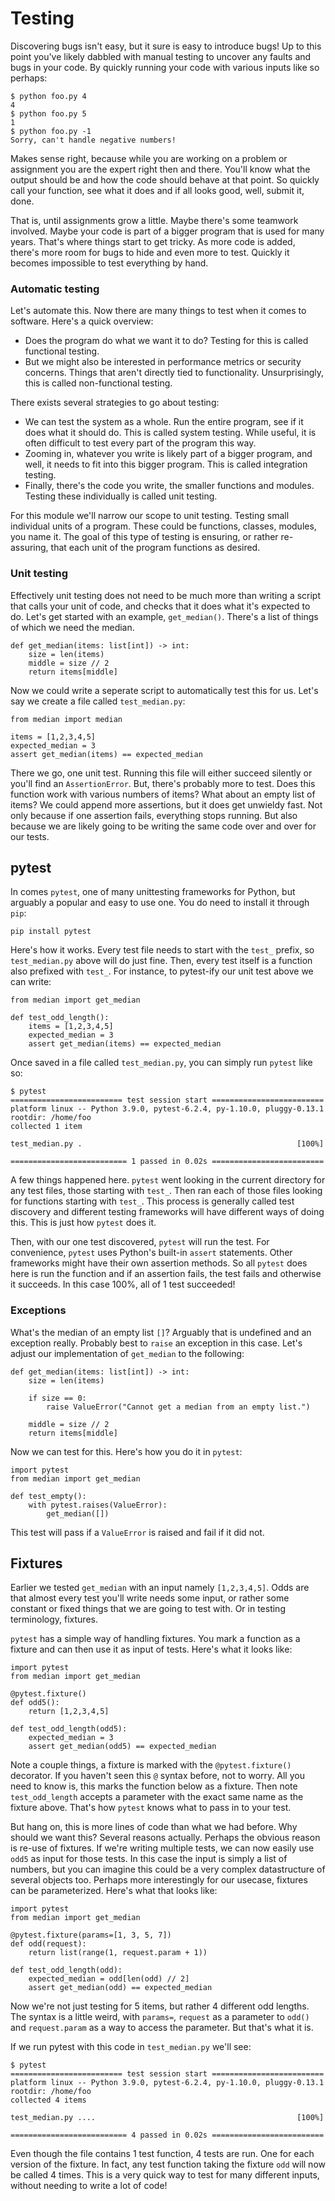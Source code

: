 # Testing

Discovering bugs isn't easy, but it sure is easy to introduce bugs! Up to this point you've likely dabbled with manual testing to uncover any faults and bugs in your code. By quickly running your code with various inputs like so perhaps:

    $ python foo.py 4
    4
    $ python foo.py 5
    1
    $ python foo.py -1
    Sorry, can't handle negative numbers!

Makes sense right, because while you are working on a problem or assignment you are the expert right then and there. You'll know what the output should be and how the code should behave at that point. So quickly call your function, see what it does and if all looks good, well, submit it, done.

That is, until assignments grow a little. Maybe there's some teamwork involved. Maybe your code is part of a bigger program that is used for many years. That's where things start to get tricky. As more code is added, there's more room for bugs to hide and even more to test. Quickly it becomes impossible to test everything by hand.


### Automatic testing

Let's automate this. Now there are many things to test when it comes to software. Here's a quick overview:

* Does the program do what we want it to do? Testing for this is called functional testing.
* But we might also be interested in performance metrics or security concerns. Things that aren't directly tied to functionality. Unsurprisingly, this is called non-functional testing.

There exists several strategies to go about testing:

* We can test the system as a whole. Run the entire program, see if it does what it should do. This is called system testing. While useful, it is often difficult to test every part of the program this way.
* Zooming in, whatever you write is likely part of a bigger program, and well, it needs to fit into this bigger program. This is called integration testing.
* Finally, there's the code you write, the smaller functions and modules. Testing these individually is called unit testing.

For this module we'll narrow our scope to unit testing. Testing small individual units of a program. These could be functions, classes, modules, you name it. The goal of this type of testing is ensuring, or rather re-assuring, that each unit of the program functions as desired.


### Unit testing

Effectively unit testing does not need to be much more than writing a script that calls your unit of code, and checks that it does what it's expected to do. Let's get started with an example, `get_median()`. There's a list of things of which we need the median.


    def get_median(items: list[int]) -> int:
        size = len(items)
        middle = size // 2
        return items[middle]
    

Now we could write a seperate script to automatically test this for us. Let's say we create a file called `test_median.py`:

    from median import median
    
    items = [1,2,3,4,5]
    expected_median = 3
    assert get_median(items) == expected_median

There we go, one unit test. Running this file will either succeed silently or you'll find an `AssertionError`. But, there's probably more to test. Does this function work with various numbers of items? What about an empty list of items? We could append more assertions, but it does get unwieldy fast. Not only because if one assertion fails, everything stops running. But also because we are likely going to be writing the same code over and over for our tests.


## pytest

In comes `pytest`, one of many unittesting frameworks for Python, but arguably a popular and easy to use one. You do need to install it through `pip`:

    pip install pytest

Here's how it works. Every test file needs to start with the `test_` prefix, so `test_median.py` above will do just fine. Then, every test itself is a function also prefixed with `test_`. For instance, to pytest-ify our unit test above we can write:

    from median import get_median

    def test_odd_length():
        items = [1,2,3,4,5]
        expected_median = 3
        assert get_median(items) == expected_median

Once saved in a file called `test_median.py`, you can simply run `pytest` like so:

    $ pytest
    ========================= test session start =========================
    platform linux -- Python 3.9.0, pytest-6.2.4, py-1.10.0, pluggy-0.13.1
    rootdir: /home/foo
    collected 1 item

    test_median.py .                                                [100%]

    ========================== 1 passed in 0.02s =========================

A few things happened here. `pytest` went looking in the current directory for any test files, those starting with `test_`. Then ran each of those files looking for functions starting with `test_`. This process is generally called test discovery and different testing frameworks will have different ways of doing this. This is just how `pytest` does it.

Then, with our one test discovered, `pytest` will run the test. For convenience, `pytest` uses Python's built-in `assert` statements. Other frameworks might have their own assertion methods. So all `pytest` does here is run the function and if an assertion fails, the test fails and otherwise it succeeds. In this case 100%, all of 1 test succeeded!


### Exceptions

What's the median of an empty list `[]`? Arguably that is undefined and an exception really. Probably best to `raise` an exception in this case. Let's adjust our implementation of `get_median` to the following:

    def get_median(items: list[int]) -> int:
        size = len(items)

        if size == 0:
            raise ValueError("Cannot get a median from an empty list.")

        middle = size // 2
        return items[middle]

Now we can test for this. Here's how you do it in `pytest`:

    import pytest
    from median import get_median

    def test_empty():
        with pytest.raises(ValueError):
            get_median([])

This test will pass if a `ValueError` is raised and fail if it did not.


## Fixtures

Earlier we tested `get_median` with an input namely `[1,2,3,4,5]`. Odds are that almost every test you'll write needs some input, or rather some constant or fixed things that we are going to test with. Or in testing terminology, fixtures.

`pytest` has a simple way of handling fixtures. You mark a function as a fixture and can then use it as input of tests. Here's what it looks like:


    import pytest
    from median import get_median

    @pytest.fixture()
    def odd5():
        return [1,2,3,4,5]

    def test_odd_length(odd5):
        expected_median = 3
        assert get_median(odd5) == expected_median


Note a couple things, a fixture is marked with the `@pytest.fixture()` decorator. If you haven't seen this `@` syntax before, not to worry. All you need to know is, this marks the function below as a fixture. Then note `test_odd_length` accepts a parameter with the exact same name as the fixture above. That's how `pytest` knows what to pass in to your test.

But hang on, this is more lines of code than what we had before. Why should we want this? Several reasons actually. Perhaps the obvious reason is re-use of fixtures. If we're writing multiple tests, we can now easily use `odd5` as input for those tests. In this case the input is simply a list of numbers, but you can imagine this could be a very complex datastructure of several objects too. Perhaps more interestingly for our usecase, fixtures can be parameterized. Here's what that looks like:


    import pytest
    from median import get_median

    @pytest.fixture(params=[1, 3, 5, 7])
    def odd(request):
        return list(range(1, request.param + 1))

    def test_odd_length(odd):
        expected_median = odd[len(odd) // 2]
        assert get_median(odd) == expected_median


Now we're not just testing for 5 items, but rather 4 different odd lengths. The syntax is a little weird, with `params=`, `request` as a parameter to `odd()` and `request.param` as a way to access the parameter. But that's what it is.

If we run pytest with this code in `test_median.py` we'll see:

    $ pytest
    ========================= test session start =========================
    platform linux -- Python 3.9.0, pytest-6.2.4, py-1.10.0, pluggy-0.13.1
    rootdir: /home/foo
    collected 4 items                                                     

    test_median.py ....                                             [100%]

    ========================== 4 passed in 0.02s =========================

Even though the file contains 1 test function, 4 tests are run. One for each version of the fixture. In fact, any test function taking the fixture `odd` will now be called 4 times. This is a very quick way to test for many different inputs, without needing to write a lot of code!